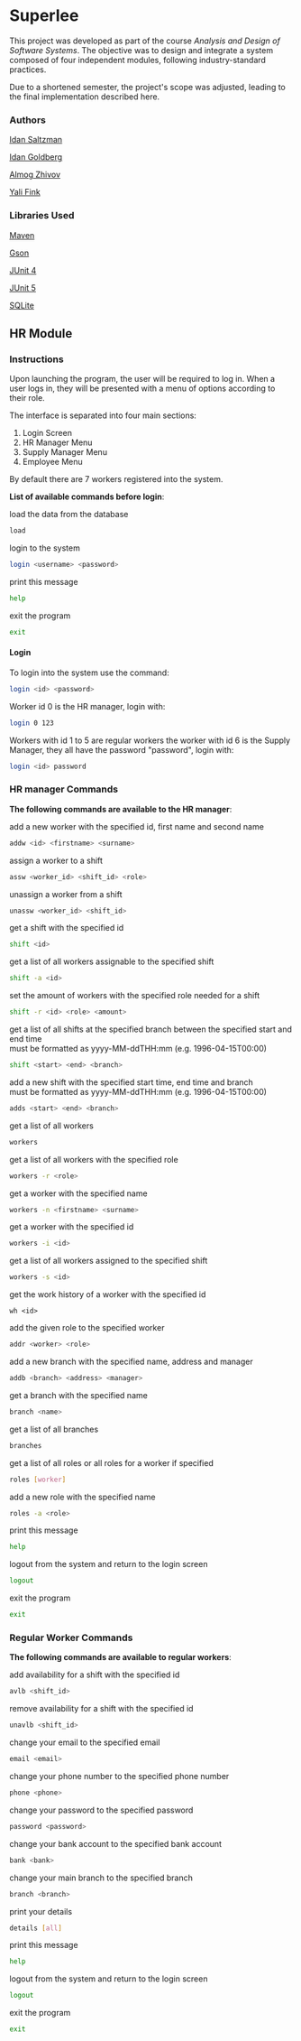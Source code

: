 # Superlee

This project was developed as part of the course _Analysis and Design of Software Systems_. The objective was to design and integrate a system composed of four independent modules, following industry-standard practices.

Due to a shortened semester, the project's scope was adjusted, leading to the final implementation described here.

### Authors

[Idan Saltzman](https://github.com/Idsa0)

[Idan Goldberg](https://github.com/Goldymen2002)

[Almog Zhivov](https://github.com/AlmogZhivov)

[Yali Fink](https://github.com/finkya)

### Libraries Used

[Maven](https://github.com/apache/maven)

[Gson](https://github.com/google/gson)

[JUnit 4](https://github.com/junit-team/junit4)

[JUnit 5](https://github.com/junit-team/junit5)

[SQLite](https://github.com/xerial/sqlite-jdbc)

## HR Module

### Instructions

Upon launching the program, the user will be required to log in.
When a user logs in, they will be presented with a menu of options according to their role.

The interface is separated into four main sections:
1. Login Screen
2. HR Manager Menu
3. Supply Manager Menu
4. Employee Menu

By default there are 7 workers registered into the system.

**List of available commands before login**:


load the data from the database
```sh
load
```

login to the system
```sh
login <username> <password>
```

print this message
```sh
help
```

exit the program
```sh
exit
```

#### Login

To login into the system use the command:
```sh
login <id> <password>
```

Worker id 0 is the HR manager, login with:
```sh
login 0 123
```

Workers with id 1 to 5 are regular workers the worker with id 6 is the Supply Manager, they all have the password "password", login with:
```sh
login <id> password
```

<div style="page-break-after: always"></div>

### HR manager Commands

**The following commands are available to the HR manager**:

add a new worker with the specified id, first name and second name
```sh
addw <id> <firstname> <surname>
```

assign a worker to a shift
```sh
assw <worker_id> <shift_id> <role>
```

unassign a worker from a shift
```sh
unassw <worker_id> <shift_id>
```

get a shift with the specified id
```sh
shift <id>
```

get a list of all workers assignable to the specified shift
```sh
shift -a <id>
```

set the amount of workers with the specified role needed for a shift
```sh
shift -r <id> <role> <amount>
```

get a list of all shifts at the specified branch between the specified start and end time\
must be formatted as yyyy-MM-ddTHH:mm (e.g. 1996-04-15T00:00)
```sh
shift <start> <end> <branch>
```

add a new shift with the specified start time, end time and branch\
must be formatted as yyyy-MM-ddTHH:mm (e.g. 1996-04-15T00:00)
```sh
adds <start> <end> <branch>
```

get a list of all workers
```sh
workers
```

get a list of all workers with the specified role
```sh
workers -r <role>
```

get a worker with the specified name
```sh
workers -n <firstname> <surname>
```

get a worker with the specified id
```sh
workers -i <id>
```

get a list of all workers assigned to the specified shift
```sh
workers -s <id>
```

get the work history of a worker with the specified id
```
wh <id>
```

add the given role to the specified worker
```sh
addr <worker> <role>
```

add a new branch with the specified name, address and manager
```sh
addb <branch> <address> <manager>
```

get a branch with the specified name
```sh
branch <name>
```

get a list of all branches
```sh
branches
```

get a list of all roles or all roles for a worker if specified
```sh
roles [worker]
```

add a new role with the specified name
```sh
roles -a <role>
```

print this message
```sh
help
```

logout from the system and return to the login screen
```sh
logout
```

exit the program
```sh
exit
```

<div style="page-break-after: always"></div>

### Regular Worker Commands

**The following commands are available to regular workers**:

add availability for a shift with the specified id
```sh
avlb <shift_id>
```

remove availability for a shift with the specified id
```sh
unavlb <shift_id>
```

change your email to the specified email
```sh
email <email>
```

change your phone number to the specified phone number
```sh
phone <phone>
```

change your password to the specified password
```sh
password <password>
```

change your bank account to the specified bank account
```sh
bank <bank>
```

change your main branch to the specified branch
```sh
branch <branch>
```

print your details
```sh
details [all]
```

print this message
```sh
help
```

logout from the system and return to the login screen
```sh
logout
```

exit the program
```sh
exit
```
